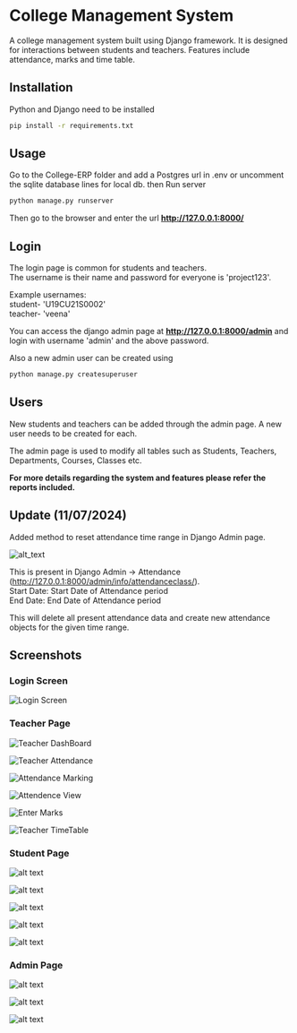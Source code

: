 # College Management System

A college management system built using Django framework. It is designed for interactions between students and teachers. Features include attendance, marks and time table.

## Installation

Python and Django need to be installed

```bash
pip install -r requirements.txt
```

## Usage

Go to the College-ERP folder and add a Postgres url in .env or uncomment the sqlite database lines for local db.
then Run server

```bash
python manage.py runserver
```

Then go to the browser and enter the url **http://127.0.0.1:8000/**

## Login

The login page is common for students and teachers.  
The username is their name and password for everyone is 'project123'.

Example usernames:  
student- 'U19CU21S0002'  
teacher- 'veena'

You can access the django admin page at **http://127.0.0.1:8000/admin** and login with username 'admin' and the above password.

Also a new admin user can be created using

```bash
python manage.py createsuperuser
```

## Users

New students and teachers can be added through the admin page. A new user needs to be created for each.

The admin page is used to modify all tables such as Students, Teachers, Departments, Courses, Classes etc.

**For more details regarding the system and features please refer the reports included.**

## Update (11/07/2024)

Added method to reset attendance time range in Django Admin page.

![alt_text](https://i.imgur.com/0xOWmUZ.png)

This is present in Django Admin -> Attendance (http://127.0.0.1:8000/admin/info/attendanceclass/).  
Start Date: Start Date of Attendance period  
End Date: End Date of Attendance period

This will delete all present attendance data and create new attendance objects for the given time range.

## Screenshots

### Login Screen
![Login Screen](https://imgur.com/WHXZ7hm.png)
### Teacher Page

![Teacher DashBoard](https://imgur.com/lhRQnnE.png)

![Teacher Attendance](https://imgur.com/N4VVbVR.png)

![Attendance Marking](https://imgur.com/9GKsdBP.png)

![Attendence View](https://imgur.com/88TThj6.png)

![Enter Marks](https://imgur.com/OmrNNU4.png)

![Teacher TimeTable](https://imgur.com/pJcXVI5.png)

### Student Page

![alt text](https://imgur.com/isL9cjz.png)

![alt text](https://imgur.com/5pzl7m3.png)

![alt text](https://imgur.com/7zWhHZx.png)

![alt text](https://imgur.com/fu7gxk8.png)

![alt text](https://imgur.com/NZqU268.png)

### Admin Page

![alt text](https://imgur.com/sDvDc9N.png)

![alt text](https://imgur.com/tMKWx6f.png)

![alt text](https://imgur.com/PvCsNeB.png)
